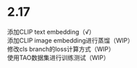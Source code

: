 # 2.17
添加CLIP text embedding（√）<br/>
添加CLIP image embedding进行蒸馏（WIP）<br/>
修改cls branch的loss计算方式（WIP）<br/>
使用TAO数据集进行训练测试（WIP）
